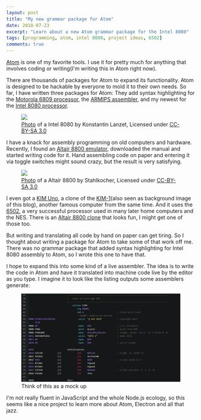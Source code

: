 ```yaml
---
layout: post
title: "My new grammar package for Atom"
date: 2018-07-23
excerpt: "Learn about a new Atom grammar package for the Intel 8080"
tags: [programming, atom, intel 8080, project ideas, 6502]
comments: true
---
```


[Atom][1] is one of my favorite tools. I use it for pretty much
for anything that involves coding or writing(I'm writing this in Atom right
now).

There are thousands of packages for Atom to expand its functionality. Atom is
designed to be hackable by everyone to mold it to their own needs. So far, I
have written three packages for Atom: They add syntax highlighting for the
[Motorola 6809 processor][2], the [ARMIPS assembler][3], and my newest for the
[Intel 8080 processor][4].

<figure>
    <a href="https://upload.wikimedia.org/wikipedia/commons/3/3a/KL_Intel_i8080_Black_Background.jpg">
        <img src="https://upload.wikimedia.org/wikipedia/commons/3/3a/KL_Intel_i8080_Black_Background.jpg">
    </a>
    <figcaption>
        <a href="https://commons.wikimedia.org/wiki/File:KL_Intel_i8080_Black_Background.jpg">Photo</a> of a Intel 8080 by Konstantin Lanzet, Licensed under <a href="https://creativecommons.org/licenses/by-sa/3.0/deed.en">CC-BY-SA 3.0</a>
    </figcaption>
</figure>

I have a knack for assembly programming on old computers and hardware.
Recently, I found an [Altair 8800 emulator][5], downloaded the manual and
started writing code for it. Hand assembling code on paper and entering it via
toggle switches might sound crazy, but the result is very satisfying.

<figure>
    <a href="https://upload.wikimedia.org/wikipedia/commons/8/8b/CPU_Altair_8800.jpg">
        <img src="https://upload.wikimedia.org/wikipedia/commons/8/8b/CPU_Altair_8800.jpg">
    </a>
    <figcaption>
        <a href="https://commons.wikimedia.org/wiki/File:CPU_Altair_8800.jpg">Photo</a> of a Altair 8800 by Stahlkocher, Licensed under <a href="https://creativecommons.org/licenses/by-sa/3.0/deed.en">CC-BY-SA 3.0</a>
    </figcaption>
</figure>

I even got a [KIM Uno][6], a clone of the [KIM-1][7](also seen as background
image of this blog), another famous computer from the same time. And it uses
the [6502][8], a very successful processor used in many later home computers
and the NES. There is an [Altair 8800 clone][9] that looks fun, I might get
one of those too.

But writing and translating all code by hand on paper can get tiring. So I
thought about writing a package for Atom to take some of that work off me.
There was no grammar package that added syntax highlighting for Intel 8080
assembly to Atom, so I wrote this one to have that.

I hope to expand this into some kind of a live assembler. The idea is to write
the code in Atom and have it translated into machine code live by the editor as
you type. I imagine it to look like the listing outputs some assemblers
generate:

<figure>
    <a href="/assets/contents/liveasmmock.png">
        <img src="/assets/contents/liveasmmock.png">
    </a>
    <figcaption>
        Think of this as a mock up
    </figcaption>
</figure>


I'm not really fluent in JavaScript and the whole Node.js ecology, so this
seems like a nice project to learn more about Atom, Electron and all that jazz.

[1]: https://atom.io
[2]: https://atom.io/packages/language-6809
[3]: https://atom.io/packages/language-armips
[4]: https://atom.io/packages/language-armips
[5]: https://s2js.com/altair/
[6]: http://obsolescence.wixsite.com/obsolescence/kim-uno-summary-c1uuh
[7]: https://en.wikipedia.org/wiki/KIM-1
[8]: https://en.wikipedia.org/wiki/MOS_Technology_6502
[9]: https://www.altairduino.com
[10]: https://commons.wikimedia.org/wiki/File:KL_Intel_i8080_Black_Background.jpg
[11]: https://creativecommons.org/licenses/by-sa/3.0/deed.en
[12]: https://commons.wikimedia.org/wiki/File:CPU_Altair_8800.jpg

